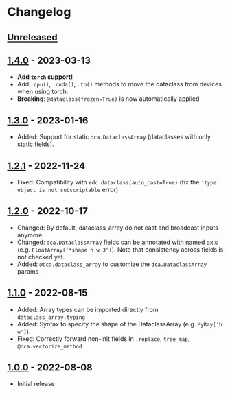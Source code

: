 # Changelog

<!--

Changelog follow the https://keepachangelog.com/ standard (at least the headers)

This allow to:

* auto-parsing release notes during the automated releases from github-action:
  https://github.com/marketplace/actions/pypi-github-auto-release
* Have clickable headers in the rendered markdown

To release a new version (e.g. from `1.0.0` -> `2.0.0`):

* Create a new `# [2.0.0] - YYYY-MM-DD` header and add the current
  `[Unreleased]` notes.
* At the end of the file:
  * Define the new link url:
  `[2.0.0]: https://github.com/google-research/dataclass_array/compare/v1.0.0...v2.0.0`
  * Update the `[Unreleased]` url: `v1.0.0...HEAD` -> `v2.0.0...HEAD`

-->

## [Unreleased]

## [1.4.0] - 2023-03-13

*   **Add `torch` support!**
*   Add `.cpu()`, `.cuda()`, `.to()` methods to move the dataclass from
    devices when using torch.
*   **Breaking**: `@dataclass(frozen=True)` is now automatically applied

## [1.3.0] - 2023-01-16

*   Added: Support for static `dca.DataclassArray` (dataclasses with only
    static fields).

## [1.2.1] - 2022-11-24

*   Fixed: Compatibility with `edc.dataclass(auto_cast=True)` (fix the `'type'
    object is not subscriptable` error)

## [1.2.0] - 2022-10-17

*   Changed: By default, dataclass_array do not cast and broadcast inputs
    anymore.
*   Changed: `dca.DataclassArray` fields can be annotated with named axis (e.g.
    `FloatArray['*shape h w 3']`). Note that consistency across fields is not
    checked yet.
*   Added: `@dca.dataclass_array` to customize the `dca.DataclassArray` params

## [1.1.0] - 2022-08-15

*   Added: Array types can be imported directly from `dataclass_array.typing`
*   Added: Syntax to specify the shape of the DataclassArray (e.g. `MyRay['h
    w']`).
*   Fixed: Correctly forward non-init fields in `.replace`, `tree_map`,
    `@dca.vectorize_method`

## [1.0.0] - 2022-08-08

*   Initial release

[Unreleased]: https://github.com/google-research/dataclass_array/compare/v1.4.0...HEAD
[1.4.0]: https://github.com/google-research/dataclass_array/compare/v1.3.0...v1.4.0
[1.3.0]: https://github.com/google-research/dataclass_array/compare/v1.2.1...v1.3.0
[1.2.1]: https://github.com/google-research/dataclass_array/compare/v1.2.0...v1.2.1
[1.2.0]: https://github.com/google-research/dataclass_array/compare/v1.1.0...v1.2.0
[1.1.0]: https://github.com/google-research/dataclass_array/compare/v1.0.0...v1.1.0
[1.0.0]: https://github.com/google-research/dataclass_array/compare/v0.1.0...v1.0.0
[0.1.0]: https://github.com/google-research/dataclass_array/releases/tag/v0.1.0
